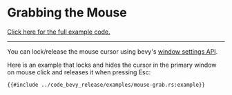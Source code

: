 # Grabbing the Mouse

[Click here for the full example code.](../code_bevy_release/examples/mouse-grab.rs)

---

You can lock/release the mouse cursor using bevy's [window settings API](https://github.com/bevyengine/bevy/blob/latest/examples/window/window_settings.rs).

Here is an example that locks and hides the cursor in the primary window on mouse click and releases it when pressing Esc:

```rust,no_run,noplayground
{{#include ../code_bevy_release/examples/mouse-grab.rs:example}}
```
